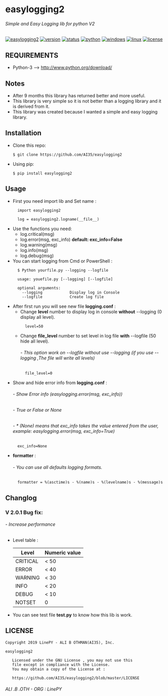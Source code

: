 # easylogging2
###### Simple and Easy Logging lib for python V2

[![easylogging2](https://img.shields.io/badge/build-passing-brightgreen.svg)]()
[![version](https://img.shields.io/badge/version-2.0.1-green.svg)]()
[![status](https://img.shields.io/badge/status-stable-brightgreen.svg)]()
[![python](https://img.shields.io/badge/python-3-blue.svg)](http://www.python.org/download/)
[![windows](https://img.shields.io/badge/windows-tested-brightgreen.svg)]()
[![linux](https://img.shields.io/badge/linux-tested-brightgreen.svg)]()
[![license](https://img.shields.io/badge/license-GNU-blue.svg)](https://github.com/AI35/easylogging2/blob/master/LICENSE)

## REQUIREMENTS
- Python-3 --> http://www.python.org/download/

## Notes
- After 9 months this library has returned better and more useful.
- This library is very simple so it is not better than a logging library and it is derived from it.
- This library was created because I wanted a simple and easy logging library.

## Installation

- Clone this repo:
	
	```
	$ git clone https://github.com/AI35/easylogging2
	```
- Using pip:
	
	```
	$ pip install easylogging2
	```

## Usage
- First you need import lib and Set name :
  ```
    import easylogging2
    
    log = easylogging2.logname(__file__)
  ```
- Use the functions you need:
  - log.critical(msg)
  - log.error(msg, exc_info) **default: exc_info=False**
  - log.warning(msg)
  - log.info(msg)
  - log.debug(msg)
- You can start logging from Cmd or PowerShell :
  ```
    $ Python yourfile.py --logging --logfile
    
    usage: youefile.py [--logging] [--logfile]
    
    optional arguments:
      --logging            Display log in Console
      --logfile            Create log file
  ```
- After first run you will see new file **logging.conf** :
  - Change **level** number to display log in console **without** --logging (0 display all level).
  	```
  	  level=50
  	```
  - Change **file_level** number to set level in log file **with** --logfile (50 hide all level).
  	###### - This option work on --logfile without use --logging (if you use --logging ,The file will write all levels)
  	```
   	  file_level=0
  	```
 - Show and hide error info from **logging.conf** :
  	###### - Show Error info (easylogging.error(msg, exc_info))
	###### - True or False or None
	###### - * (None) means that exc_info takes the value entered from the user, example: easylogging.error(msg, exc_info=True)
  	```
  	  exc_info=None
  	```
 - **formatter** :
    ###### - You can use all defaults logging formats.
  	```
	  formatter = %(asctime)s - %(name)s - %(levelname)s - %(message)s
	```
## Changlog
### V 2.0.1 Bug fix:
###### - Increase performance

##
 - Level table :

    | Level  | Numeric value |
    | ------------- | ------------- |
    | CRITICAL  | < 50  |
    | ERROR  | < 40  |
    | WARNING  | < 30  |
    | INFO  | < 20  |
    | DEBUG  | < 10  |
    | NOTSET  | 0  |
    
- You can see test file **test.py** to know how this lib is work.


  
## LICENSE
```
Copyright 2019 LinePY - ALI B OTHMAN(AI35), Inc.

easylogging2

   Licensed under the GNU License , you may not use this
   file except in compliance with the License.
   You may obtain a copy of the License at :

   https://github.com/AI35/easylogging2/blob/master/LICENSE
```
###### ALI .B .OTH - ORG : LinePY  
